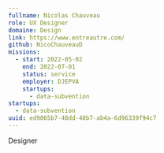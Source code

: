```yaml
---
fullname: Nicolas Chauveau
role: UX Designer
domaine: Design
link: https://www.entreautre.com/
github: NicoChauveauD
missions:
  - start: 2022-05-02
    end: 2022-07-01
    status: service
    employer: DJEPVA
    startups:
      - data-subvention
startups:
  - data-subvention
uuid: ed9865b7-48dd-48b7-ab4a-6d96339f94c7
---
```

Designer